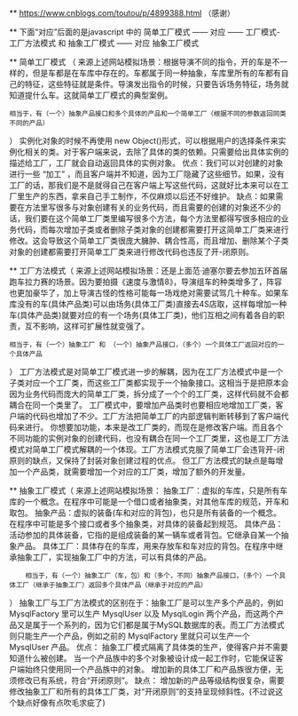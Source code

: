 ** https://www.cnblogs.com/toutou/p/4899388.html （感谢）

**  下面“对应”后面的是javascript 中的
    简单工厂模式                 —— 对应 —— 工厂模式-
    工厂方法模式 和 抽象工厂模式 —— 对应 抽象工厂模式


** 简单工厂模式 （
    来源上述网站模拟场景：根据导演不同的指令，开的车是不一样的，但是车都是在车库中存在的。车都属于同一种抽象，车库里所有的车都有自己的特征，这些特征就是条件。导演发出指令的时候，只要告诉场务特征，场务就知道提什么车。这就简单工厂模式的典型案例。

    相当于，有（一个）抽象产品接口和多个具体的产品和一个简单工厂（根据不同的参数返回同类不同的产品）
）
    实例化对象的时候不再使用 new Object()形式，可以根据用户的选择条件来实例化相关的类。对于客户端来说，去除了具体的类的依赖。只需要给出具体实例的描述给工厂，工厂就会自动返回具体的实例对象。
    优点：我们可以对创建的对象进行一些 “加工” ，而且客户端并不知道，因为工厂隐藏了这些细节。如果，没有工厂的话，那我们是不是就得自己在客户端上写这些代码，这就好比本来可以在工厂里生产的东西，拿来自己手工制作，不仅麻烦以后还不好维护。
    缺点：如果需要在方法里写很多与对象创建有关的业务代码，而且需要的创建的对象还不少的话，我们要在这个简单工厂类里编写很多个方法，每个方法里都得写很多相应的业务代码，而每次增加子类或者删除子类对象的创建都需要打开这简单工厂类来进行修改。这会导致这个简单工厂类很庞大臃肿、耦合性高，而且增加、删除某个子类对象的创建都需要打开简单工厂类来进行修改代码也违反了开-闭原则。


** 工厂方法模式（
    来源上述网站模拟场景：还是上面范·迪塞尔要去参加五环首届跑车拉力赛的场景。因为要拍摄《速度与激情8》，导演组车的种类增多了，阵容也更加豪华了，加上导演古怪的性格可能每一场戏绝对需要试驾几十种车。如果车库没有的车(具体产品类)可以由场务(具体工厂类)直接去4S店取，这样每增加一种车(具体产品类)就要对应的有一个场务(具体工厂类)，他们互相之间有着各自的职责，互不影响，这样可扩展性就变强了。

    相当于，有（一个）抽象工厂 和 （一个）抽象产品接口，（多个）一个具体工厂返回对应的一个具体产品
）
    工厂方法模式是对简单工厂模式进一步的解耦，因为在工厂方法模式中是一个子类对应一个工厂类，而这些工厂类都实现于一个抽象接口。这相当于是把原本会因为业务代码而庞大的简单工厂类，拆分成了一个个的工厂类，这样代码就不会都耦合在同一个类里了。
    工厂模式中，要增加产品类时也要相应地增加工厂类，客户端的代码也增加了不少。工厂方法把简单工厂的内部逻辑判断转移到了客户端代码来进行。
    你想要加功能，本来是改工厂类的，而现在是修改客户端。而且各个不同功能的实例对象的创建代码，也没有耦合在同一个工厂类里，这也是工厂方法模式对简单工厂模式解耦的一个体现。工厂方法模式克服了简单工厂会违背开-闭原则的缺点，又保持了封装对象创建过程的优点。
    但工厂方法模式的缺点是每增加一个产品类，就需要增加一个对应的工厂类，增加了额外的开发量。


** 抽象工厂模式（
    来源上述网站模拟场景：
        抽象工厂：虚拟的车库，只是所有车库的一个概念。在程序中可能是一个借口或者抽象类，对其他车库的规范，开车和取包。
        抽象产品：虚拟的装备(车和对应的背包)，也只是所有装备的一个概念。在程序中可能是多个接口或者多个抽象类，对具体的装备起到规范。
        具体产品：活动参加的具体装备，它指的是组成装备的某一辆车或者背包。它继承自某一个抽象产品。
        具体工厂：具体存在的车库，用来存放车和车对应的背包。在程序中继承抽象工厂，实现抽象工厂中的方法，可以有具体的产品。

        相当于，有（一个）抽象工厂（车，包）和（多个，不同）抽象产品接口，（多个）一个具体工厂（继承于抽象工厂）返回多个具体产品（继承于对应的产品）
）
    抽象工厂与工厂方法模式的区别在于：抽象工厂是可以生产多个产品的，例如 MysqlFactory 里可以生产 MysqlUser 以及 MysqlLogin 两个产品，而这两个产品又是属于一个系列的，因为它们都是属于MySQL数据库的表。而工厂方法模式则只能生产一个产品，例如之前的 MysqlFactory 里就只可以生产一个 MysqlUser 产品。
    优点：
        抽象工厂模式隔离了具体类的生产，使得客户并不需要知道什么被创建。
    当一个产品族中的多个对象被设计成一起工作时，它能保证客户端始终只使用同一个产品族中的对象。
    增加新的具体工厂和产品族很方便，无须修改已有系统，符合“开闭原则”。
    缺点：
        增加新的产品等级结构很复杂，需要修改抽象工厂和所有的具体工厂类，对“开闭原则”的支持呈现倾斜性。(不过说这个缺点好像有点吹毛求疵了)

